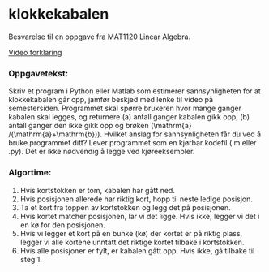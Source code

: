 # klokkekabalen

Besvarelse til en oppgave fra MAT1120 Linear Algebra.

[Video forklaring](https://www.uio.no/studier/emner/matnat/math/MAT1120/h23/klokkeoppgave_vert.mp4)

### Oppgavetekst:

Skriv et program i Python eller Matlab som estimerer sannsynligheten for at klokkekabalen går opp, jamfør beskjed med lenke til video på semestersiden. Programmet skal spørre brukeren hvor mange ganger kabalen skal legges, og returnere (a) antall ganger kabalen gikk opp, (b) antall ganger den ikke gikk opp og brøken \(\mathrm{a} /(\mathrm{a}+\mathrm{b})\). Hvilket anslag for sannsynligheten får du ved å bruke programmet ditt? Lever programmet som en kjørbar kodefil (.m eller .py). Det er ikke nødvendig å legge ved kjøreeksempler.

### Algortime:

1. Hvis kortstokken er tom, kabalen har gått ned.
2. Hvis posisjonen allerede har riktig kort, hopp til neste ledige posisjon.
3. Ta et kort fra toppen av kortstokken og legg det på posisjonen.
4. Hvis kortet matcher posisjonen, lar vi det ligge. Hvis ikke, legger vi det i en kø for den posisjonen.
5. Hvis vi legger et kort på en bunke (kø) der kortet er på riktig plass, legger vi alle kortene unntatt det riktige kortet tilbake i kortstokken.
6. Hvis alle posisjoner er fylt, er kabalen gått opp. Hvis ikke, gå tilbake til steg 1.